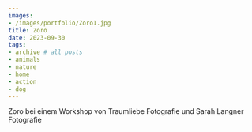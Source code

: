 ```yaml
---
images:
- /images/portfolio/Zoro1.jpg
title: Zoro
date: 2023-09-30
tags:
- archive # all posts
- animals
- nature
- home
- action
- dog
---
```

Zoro bei einem Workshop von Traumliebe Fotografie und Sarah Langner Fotografie